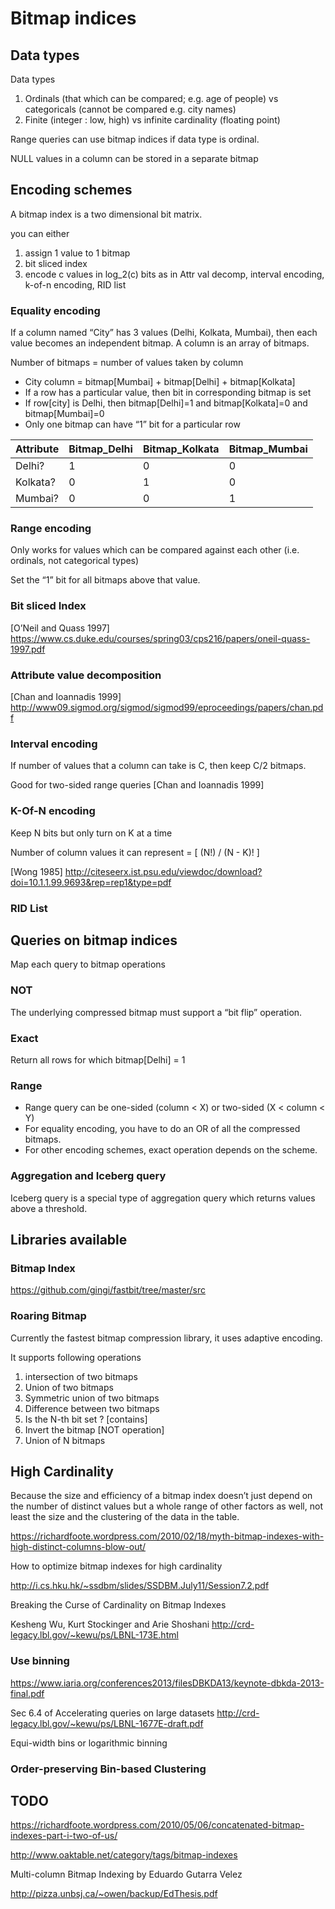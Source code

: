 # Bitmap indices

## Data types

Data types 
1. Ordinals (that which can be compared; e.g. age of people) vs categoricals (cannot be compared e.g. city names)
2. Finite (integer : low, high) vs infinite cardinality (floating point)

Range queries can use bitmap indices if data type is ordinal.

NULL values in a column can be stored in a separate bitmap

## Encoding schemes

A bitmap index is a two dimensional bit matrix.

you can either
1. assign 1 value to 1 bitmap
2. bit sliced index
3. encode c values in log_2(c) bits as in Attr val decomp, interval encoding, k-of-n encoding, RID list

### Equality encoding 

If a column named “City” has 3 values (Delhi, Kolkata, Mumbai), then each value becomes an independent bitmap.  A column is an array of bitmaps.  

Number of bitmaps = number of values taken by column

* City column = bitmap[Mumbai] + bitmap[Delhi] + bitmap[Kolkata]
* If a row has a particular value, then bit in corresponding bitmap is set 
* If row[city] is Delhi, then bitmap[Delhi]=1 and bitmap[Kolkata]=0 and bitmap[Mumbai]=0
* Only one bitmap can have “1” bit for a particular row

|Attribute|Bitmap_Delhi|Bitmap_Kolkata|Bitmap_Mumbai|
|---------| ---------  | --------     | ------------|
|Delhi? | 1 | 0 | 0|
|Kolkata? | 0 | 1 | 0|
|Mumbai? | 0 | 0 | 1|

### Range encoding

Only works for values which can be compared against each other (i.e. ordinals, not categorical types)

Set the “1” bit for all bitmaps above that value.

### Bit sliced Index

[O’Neil and Quass 1997]
https://www.cs.duke.edu/courses/spring03/cps216/papers/oneil-quass-1997.pdf


### Attribute value decomposition 

[Chan and Ioannadis 1999]
http://www09.sigmod.org/sigmod/sigmod99/eproceedings/papers/chan.pdf

### Interval encoding

If number of values that a column can take is C, then keep C/2 bitmaps.

Good for two-sided range queries
[Chan and Ioannadis 1999]

### K-Of-N encoding

Keep N bits but only turn on K at a time

Number of column values it can represent =  [ (N!) / (N - K)! ] 

[Wong 1985]
http://citeseerx.ist.psu.edu/viewdoc/download?doi=10.1.1.99.9693&rep=rep1&type=pdf

### RID List


## Queries on bitmap indices

Map each query to bitmap operations

### NOT

The underlying compressed bitmap must support a “bit flip” operation.

### Exact

Return all rows for which bitmap[Delhi] = 1

### Range

* Range query can be one-sided (column < X) or two-sided  (X < column < Y)
* For equality encoding, you have to do an OR of all the compressed bitmaps.  
* For other encoding schemes, exact operation depends on the scheme.

### Aggregation and Iceberg query

Iceberg query is a special type of aggregation query which returns values above a threshold.

## Libraries available

### Bitmap Index

https://github.com/gingi/fastbit/tree/master/src

### Roaring Bitmap

Currently the fastest bitmap compression library, it uses adaptive encoding.

It supports following operations

1. intersection of two bitmaps
2. Union of two bitmaps
3. Symmetric union of two bitmaps
4. Difference between two bitmaps
5. Is the N-th bit set ? [contains]
6. Invert the bitmap [NOT operation]
7. Union of N bitmaps


## High Cardinality 

Because the size and efficiency of a bitmap index doesn’t just depend on the number of distinct values but a whole range of other factors as well, not least the size and the clustering of the data in the table.

https://richardfoote.wordpress.com/2010/02/18/myth-bitmap-indexes-with-high-distinct-columns-blow-out/

How to optimize bitmap indexes for high cardinality

http://i.cs.hku.hk/~ssdbm/slides/SSDBM.July11/Session7.2.pdf

Breaking the Curse of Cardinality on Bitmap Indexes

Kesheng Wu, Kurt Stockinger and Arie Shoshani
http://crd-legacy.lbl.gov/~kewu/ps/LBNL-173E.html

### Use binning


https://www.iaria.org/conferences2013/filesDBKDA13/keynote-dbkda-2013-final.pdf

Sec 6.4 of Accelerating queries on large datasets
http://crd-legacy.lbl.gov/~kewu/ps/LBNL-1677E-draft.pdf

Equi-width bins or logarithmic binning

### Order-preserving Bin-based Clustering

## TODO

https://richardfoote.wordpress.com/2010/05/06/concatenated-bitmap-indexes-part-i-two-of-us/

http://www.oaktable.net/category/tags/bitmap-indexes

Multi-column Bitmap Indexing by Eduardo Gutarra Velez

http://pizza.unbsj.ca/~owen/backup/EdThesis.pdf
```how do we efficiently determine whether a multi-column bitmap index is relatively small without first constructing it? We tried modeling the problem in terms of statistical characteristics such as correlation. However, we found simple heuristics based on indexing samples most effective. 
```
